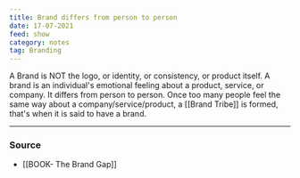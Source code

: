 ```yaml
---
title: Brand differs from person to person
date: 17-07-2021
feed: show
category: notes
tag: Branding
---
```


A Brand is NOT the logo, or identity, or consistency, or product itself. A brand is an individual's emotional feeling about a product, service, or company. It differs from person to person. Once too many people feel the same way about a company/service/product, a [[Brand Tribe]] is formed, that's when it is said to have a brand.

---
### Source 
- [[BOOK- The Brand Gap]]